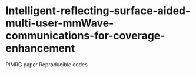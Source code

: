 # Intelligent-reflecting-surface-aided-multi-user-mmWave-communications-for-coverage-enhancement
PIMRC paper Reproducible codes
